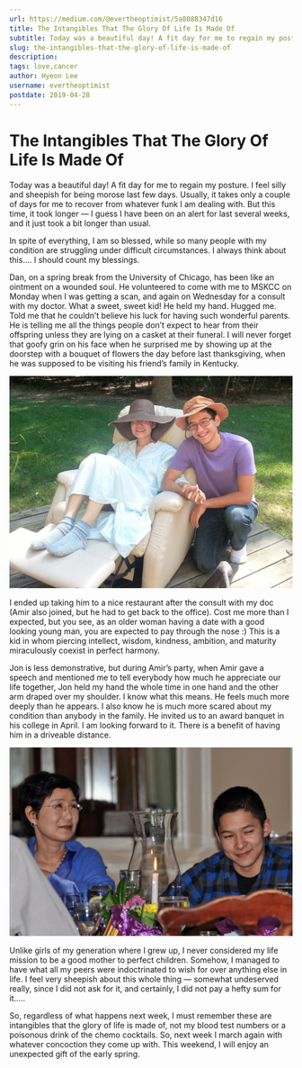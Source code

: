 ```yaml
---
url: https://medium.com/@evertheoptimist/5a8088347d16
title: The Intangibles That The Glory Of Life Is Made Of
subtitle: Today was a beautiful day! A fit day for me to regain my posture. I feel silly and sheepish for being morose last few days. Usually, it…
slug: the-intangibles-that-the-glory-of-life-is-made-of
description: 
tags: love,cancer
author: Hyeon Lee
username: evertheoptimist
postdate: 2019-04-28
---
```


# The Intangibles That The Glory Of Life Is Made Of

Today was a beautiful day! A fit day for me to regain my posture. I feel silly and sheepish for being morose last few days. Usually, it takes only a couple of days for me to recover from whatever funk I am dealing with. But this time, it took longer — I guess I have been on an alert for last several weeks, and it just took a bit longer than usual.

In spite of everything, I am so blessed, while so many people with my condition are struggling under difficult circumstances. I always think about this…. I should count my blessings.

Dan, on a spring break from the University of Chicago, has been like an ointment on a wounded soul. He volunteered to come with me to MSKCC on Monday when I was getting a scan, and again on Wednesday for a consult with my doctor. What a sweet, sweet kid! He held my hand. Hugged me. Told me that he couldn’t believe his luck for having such wonderful parents. He is telling me all the things people don’t expect to hear from their offspring unless they are lying on a casket at their funeral. I will never forget that goofy grin on his face when he surprised me by showing up at the doorstep with a bouquet of flowers the day before last thanksgiving, when he was supposed to be visiting his friend’s family in Kentucky.

![Spring break in NJ](./assets/1*7bfjp_lR-KT_Ynyr9F446w.png)

I ended up taking him to a nice restaurant after the consult with my doc (Amir also joined, but he had to get back to the office). Cost me more than I expected, but you see, as an older woman having a date with a good looking young man, you are expected to pay through the nose :) This is a kid in whom piercing intellect, wisdom, kindness, ambition, and maturity miraculously coexist in perfect harmony.

Jon is less demonstrative, but during Amir’s party, when Amir gave a speech and mentioned me to tell everybody how much he appreciate our life together, Jon held my hand the whole time in one hand and the other arm draped over my shoulder. I know what this means. He feels much more deeply than he appears. I also know he is much more scared about my condition than anybody in the family. He invited us to an award banquet in his college in April. I am looking forward to it. There is a benefit of having him in a driveable distance.

![](./assets/1*5Ddwcs7oI0A2ZkDhAsyNCA.png)

Unlike girls of my generation where I grew up, I never considered my life mission to be a good mother to perfect children. Somehow, I managed to have what all my peers were indoctrinated to wish for over anything else in life. I feel very sheepish about this whole thing — somewhat undeserved really, since I did not ask for it, and certainly, I did not pay a hefty sum for it…..

So, regardless of what happens next week, I must remember these are intangibles that the glory of life is made of, not my blood test numbers or a poisonous drink of the chemo cocktails. So, next week I march again with whatever concoction they come up with. This weekend, I will enjoy an unexpected gift of the early spring.


